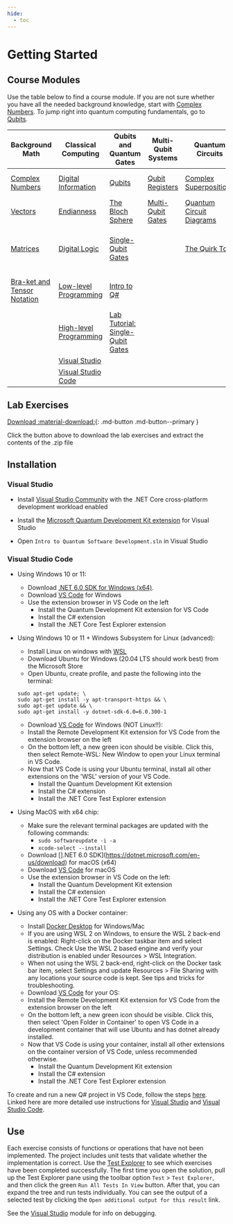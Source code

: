 ```yaml
---
hide:
  - toc
---
```


# Getting Started

## Course Modules

Use the table below to find a course module. If you are not sure whether you have all the needed background knowledge, start with [Complex Numbers](./background-math/complex-numbers.md). To jump right into quantum computing fundamentals, go to [Qubits](./quantum-concepts/qubits.md).

| Background Math | Classical Computing | Qubits and Quantum Gates | Multi-Qubit Systems | Quantum Circuits | Quantum Protocols | Quantum Algorithms | Quantum Error Correction | Execution on Quantum Computers | 
| - | - | - | - | - | - | - | - | - |
| [Complex Numbers](./background-math/complex-numbers.md) | [Digital Information](./classical-computing/digital-information.md) | [Qubits](./quantum-concepts/qubits.md) | [Qubit Registers](./quantum-concepts/qubit-registers.md) | [Complex Superpositions](./quantum-concepts/complex-superpositions.md) | [Quantum Interference](./quantum-concepts/quantum-interference.md) | [Deutsch-Jozsa Algorithm](./quantum-algorithms/deutsch-jozsa-algorithm.md) | [Bit-Flip Error Correction](./error-correction-codes/bit-flip-error-correction.md) | [Intro to Qiskit](./software-tools/intro-qiskit.md) |
| [Vectors](./background-math/vectors.md) | [Endianness](./classical-computing/endianness.md) | [The Bloch Sphere](./quantum-concepts/bloch-sphere.md) | [Multi-Qubit Gates](./quantum-concepts/multi-qubit-gates.md) | [Quantum Circuit Diagrams](./quantum-concepts/quantum-circuit-diagrams.md) | [Superdense Coding](./quantum-algorithms/superdense-coding.md) | [Grover's Algorithm](./quantum-algorithms/grovers-algorithm.md) | [Steane ECC](./error-correction-codes/steane-ecc.md) | [Cloud-Based Machines](./real-execution/cloud-based-machines.md) |
| [Matrices](./background-math/matrices.md) | [Digital Logic](./classical-computing/digital-logic.md) | [Single-Qubit Gates](./quantum-concepts/single-qubit-gates.md) | | [The Quirk Tool](./software-tools/quirk-tool.md) |  | [Simon's Algorithm](./quantum-algorithms/simons-algorithm.md) | | [Resource Estimation and Practicality Assessment](./real-execution/resource-estimation.md) | 
| [Bra-ket and Tensor Notation](./background-math/braket-tensor-notation.md) | [Low-level Programming](./software-development/low-level-programming.md) | [Intro to Q#](./software-tools/intro-qsharp.md) |  | |  | [Quantum Fourier Transform](./quantum-algorithms/qft.md) |  | [Closing Thoughts and Next Steps](./real-execution/whats-next.md) |
| | [High-level Programming](./software-development/high-level-programming.md) | [Lab Tutorial: Single-Qubit Gates](./labs/lab1.md) |  | |  | [Shor's Algorithm](./quantum-algorithms/shors-algorithm.md) |  |
| | [Visual Studio](./software-development/visual-studio.md) | | | | |  |
| | [Visual Studio Code](./software-development/visual-studio-code.md) | | | | |  |

## Lab Exercises

[Download :material-download:](./exercises.zip){: .md-button .md-button--primary }

Click the button above to download the lab exercises and extract the contents of the .zip file

## Installation

### Visual Studio

- Install [Visual Studio Community](https://visualstudio.microsoft.com/vs/community/) with the .NET Core cross-platform development workload enabled

- Install the [Microsoft Quantum Development Kit extension](https://marketplace.visualstudio.com/items?itemName=quantum.DevKit) for Visual Studio

- Open `Intro to Quantum Software Development.sln` in Visual Studio

### Visual Studio Code

- Using Windows 10 or 11:
    - Download [.NET 6.0 SDK for Windows (x64)](https://wingetgui.com/apps?id=Microsoft.DotNet.SDK.6&v=6.0.300).
    - Download [VS Code](https://code.visualstudio.com/download) for Windows
    - Use the extension browser in VS Code on the left
        - Install the Quantum Development Kit extension for VS Code
        - Install the C# extension
        - Install the .NET Core Test Explorer extension

- Using Windows 10 or 11 + Windows Subsystem for Linux (advanced):
    - Install Linux on windows with [WSL](https://docs.microsoft.com/en-us/windows/wsl/install) 
    - Download Ubuntu for Windows (20.04 LTS should work best) from the Microsoft Store
    -  Open Ubuntu, create profile, and paste the following into the terminal: 
    ```
    sudo apt-get update; \
    sudo apt-get install -y apt-transport-https && \
    sudo apt-get update && \
    sudo apt-get install -y dotnet-sdk-6.0=6.0.300-1
    ```
    - Download [VS Code](https://code.visualstudio.com/download) for Windows (NOT Linux!!):
    - Install the Remote Development Kit extension for VS Code from the extension browser on the left
    - On the bottom left, a new green icon should be visible. Click this, then select Remote-WSL: New Window to open your Linux terminal in VS Code.
    - Now that VS Code is using your Ubuntu terminal, install all other extensions on the 'WSL' version of your VS Code.
        - Install the Quantum Development Kit extension
        - Install the C# extension
        - Install the .NET Core Test Explorer extension

- Using MacOS with x64 chip:
    - Make sure the relevant terminal packages are updated with the following commands:
        - `sudo softwareupdate -i -a`
        - `xcode-select --install`
    - Download [].NET 6.0 SDK](https://dotnet.microsoft.com/en-us/download) for macOS (x64)
    - Download [VS Code](https://code.visualstudio.com/download) for macOS
    - Use the extension browser in VS Code on the left:
        - Install the Quantum Development Kit extension
        - Install the C# extension
        - Install the .NET Core Test Explorer extension

- Using any OS with a Docker container:
    - Install [Docker Desktop](https://www.docker.com/products/docker-desktop/) for Windows/Mac
    - If you are using WSL 2 on Windows, to ensure the WSL 2 back-end is enabled: Right-click on the Docker taskbar item and select Settings. Check Use the WSL 2 based engine and verify your distribution is enabled under Resources > WSL Integration.
    - When not using the WSL 2 back-end, right-click on the Docker task bar item, select Settings and update Resources > File Sharing with any locations your source code is kept. See tips and tricks for troubleshooting.
    - Download [VS Code](https://code.visualstudio.com/download) for your OS:
    - Install the Remote Development Kit extension for VS Code from the extension browser on the left
    - On the bottom left, a new green icon should be visible. Click this, then select 'Open Folder in Container' to open VS Code in a development container that will use Ubuntu and has dotnet already installed.
    - Now that VS Code is using your container, install all other extensions on the container version of VS Code, unless recommended otherwise.
        - Install the Quantum Development Kit extension
        - Install the C# extension
        - Install the .NET Core Test Explorer extension

To create and run a new Q# project in VS Code, follow the steps [here](https://docs.microsoft.com/en-us/azure/quantum/how-to-command-line-local?tabs=tabid-vscode). Linked here are more detailed use instructions for [Visual Studio](software-development/visual-studio.md) and [Visual Studio Code](software-development/visual-studio-code.md).

## Use

Each exercise consists of functions or operations that have not been implemented. The project includes unit tests that validate whether the implementation is correct. Use the [Test Explorer](https://docs.microsoft.com/en-us/visualstudio/test/run-unit-tests-with-test-explorer?view=vs-2019) to see which exercises have been completed successfully. The first time you open the solution, pull up the Test Explorer pane using the toolbar option `Test` > `Test Explorer`, and then click the green `Run All Tests In View` button. After that, you can expand the tree and run tests individually. You can see the output of a selected test by clicking the `Open additional output for this result` link.

See the [Visual Studio](/software-development/visual-studio) module for info on debugging.

